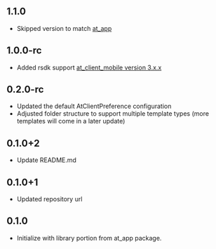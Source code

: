 ## 1.1.0

- Skipped version to match [at_app](https://pub.dev/packages/at_app)

## 1.0.0-rc

- Added rsdk support [at_client_mobile version 3.x.x](https://pub.dev/packages/at_client_mobile)

## 0.2.0-rc

- Updated the default AtClientPreference configuration
- Adjusted folder structure to support multiple template types (more templates will come in a later update)

## 0.1.0+2

- Update README.md

## 0.1.0+1

- Updated repository url

## 0.1.0

- Initialize with library portion from at_app package.

